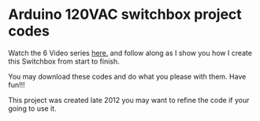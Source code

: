 # Arduino 120VAC switchbox project codes


Watch the 6 Video series <a href="http://www.carlosbaston.com/videos/Arduino_Relay_SwitchBox">here.</a> and follow along as I show you how I create this Switchbox from start to finish.

You may download these codes and do what you please with them.
Have fun!!!

This project was created late 2012 you may want to refine the code if your going to use it.
